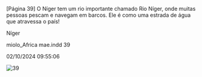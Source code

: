 [Página 39]
O Níger tem um rio
importante chamado Rio
Níger, onde muitas pessoas
pescam e navegam em
barcos. Ele é como uma
estrada de água que
atravessa o país!

Níger

miolo_Africa mae.indd 39

02/10/2024 09:55:06

![39](./img/page_39-01.jpg)
